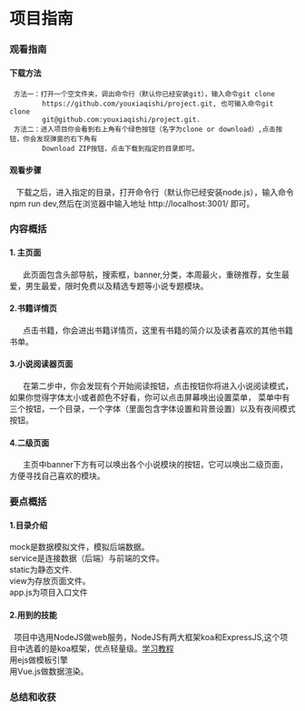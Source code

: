 # 项目指南

### 观看指南
#### 下载方法
     方法一：打开一个空文件夹，调出命令行（默认你已经安装git），输入命令git clone 
            https://github.com/youxiaqishi/project.git, 也可输入命令git clone 
            git@github.com:youxiaqishi/project.git.
     方法二：进入项目你会看到右上角有个绿色按钮（名字为clone or download）,点击按钮，你会发现弹窗的右下角有
            Download ZIP按钮，点击下载到指定的目录即可。
            
#### 观看步骤
    下载之后，进入指定的目录，打开命令行（默认你已经安装node.js），输入命令npm run dev,然后在浏览器中输入地址 http://localhost:3001/ 即可。

### 内容概括
#### 1. 主页面
       此页面包含头部导航，搜索框，banner,分类，本周最火，重磅推荐，女生最爱，男生最爱，限时免费以及精选专题等小说专题模块。
#### 2.书籍详情页
       点击书籍，你会进出书籍详情页，这里有书籍的简介以及读者喜欢的其他书籍书单。
#### 3.小说阅读器页面
       在第二步中，你会发现有个开始阅读按钮，点击按钮你将进入小说阅读模式，如果你觉得字体太小或者颜色不好看，你可以点击屏幕唤出设置菜单， 菜单中有三个按钮，一个目录，一个字体（里面包含字体设置和背景设置）以及有夜间模式按钮。
#### 4.二级页面
       主页中banner下方有可以唤出各个小说模块的按钮，它可以唤出二级页面，方便寻找自己喜欢的模块。

### 要点概括
#### 1.目录介绍  
   mock是数据模拟文件，模拟后端数据。  
   service是连接数据（后端）与前端的文件。  
   static为静态文件.  
   view为存放页面文件。  
   app.js为项目入口文件
#### 2.用到的技能  
   项目中选用NodeJS做web服务，NodeJS有两大框架koa和ExpressJS,这个项目中选着的是koa框架，优点轻量级。[学习教程](http://koa.bootcss.com/)  
   用ejs做模板引擎   
   用Vue.js做数据渲染。
### 总结和收获

